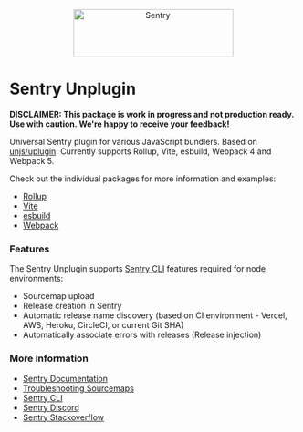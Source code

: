 <p align="center">
  <a href="https://sentry.io/?utm_source=github&utm_medium=logo" target="_blank">
    <img src="https://sentry-brand.storage.googleapis.com/sentry-wordmark-dark-280x84.png" alt="Sentry" width="280" height="84">
  </a>
</p>

# Sentry Unplugin

**DISCLAIMER: This package is work in progress and not production ready. Use with caution. We're happy to receive your feedback!**

Universal Sentry plugin for various JavaScript bundlers. Based on [unjs/uplugin](https://github.com/unjs/unplugin). Currently supports Rollup, Vite, esbuild, Webpack 4 and Webpack 5.

Check out the individual packages for more information and examples:

- [Rollup](https://github.com/getsentry/hackweek-sentry-unplugin/tree/main/packages/rollup-plugin)
- [Vite](https://github.com/getsentry/hackweek-sentry-unplugin/tree/main/packages/vite-plugin)
- [esbuild](https://github.com/getsentry/hackweek-sentry-unplugin/tree/main/packages/esbuild-plugin)
- [Webpack](https://github.com/getsentry/hackweek-sentry-unplugin/tree/main/packages/webpack-plugin)

### Features

The Sentry Unplugin supports [Sentry CLI](https://docs.sentry.io/learn/cli/) features required for node environments:

- Sourcemap upload
- Release creation in Sentry
- Automatic release name discovery (based on CI environment - Vercel, AWS, Heroku, CircleCI, or current Git SHA)
- Automatically associate errors with releases (Release injection)

### More information

- [Sentry Documentation](https://docs.sentry.io/quickstart/)
- [Troubleshooting Sourcemaps](https://docs.sentry.io/platforms/javascript/sourcemaps/troubleshooting_js/)
- [Sentry CLI](https://docs.sentry.io/learn/cli/)
- [Sentry Discord](https://discord.gg/Ww9hbqr)
- [Sentry Stackoverflow](http://stackoverflow.com/questions/tagged/sentry)
